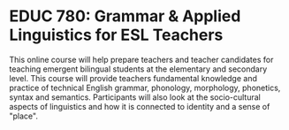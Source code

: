 # EDUC 780: Grammar & Applied Linguistics for ESL Teachers

This online course will help prepare teachers and teacher candidates for teaching emergent bilingual students at the elementary and secondary level. This course will provide teachers fundamental knowledge and practice of technical English grammar, phonology, morphology, phonetics, syntax and semantics. Participants will also look at the socio-cultural aspects of linguistics and how it is connected to identity and a sense of "place".